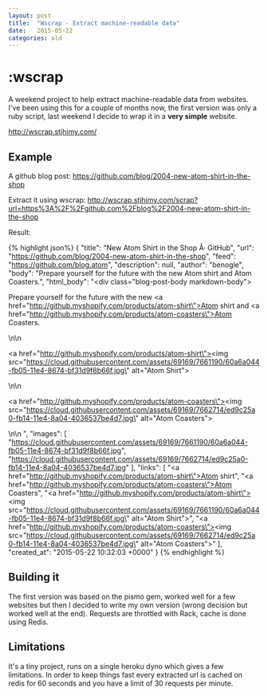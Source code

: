 ```yaml
---
layout: post
title:  "Wscrap - Extract machine-readable data"
date:   2015-05-22
categories: old
---
```


# :wscrap

A weekend project to help extract machine-readable data from websites. I've been using this for a couple of months now, the first version was only a ruby script, last weekend I decide to wrap it in a **very simple** website. 

http://wscrap.stjhimy.com/

## Example

A github blog post:
https://github.com/blog/2004-new-atom-shirt-in-the-shop

Extract it using wscrap:
http://wscrap.stjhimy.com/scrap?url=https%3A%2F%2Fgithub.com%2Fblog%2F2004-new-atom-shirt-in-the-shop

Result:

{% highlight json%}
{
"title": "New Atom Shirt in the Shop Â· GitHub",
"url": "https://github.com/blog/2004-new-atom-shirt-in-the-shop",
"feed": "https://github.com/blog.atom",
"description": null,
"author": "benogle",
"body": "Prepare yourself for the future with the new Atom shirt and Atom Coasters.",
"html_body": "<div class=\"blog-post-body markdown-body\"> <p>Prepare yourself for the future with the new <a href=\"http://github.myshopify.com/products/atom-shirt\">Atom shirt</a> and <a href=\"http://github.myshopify.com/products/atom-coasters\">Atom Coasters</a>.</p>\n\n <p><a href=\"http://github.myshopify.com/products/atom-shirt\"><img src=\"https://cloud.githubusercontent.com/assets/69169/7661190/60a6a044-fb05-11e4-8674-bf31d9f8b66f.jpg\" alt=\"Atom Shirt\"></a></p>\n\n <p><a href=\"http://github.myshopify.com/products/atom-coasters\"><img src=\"https://cloud.githubusercontent.com/assets/69169/7662714/ed9c25a0-fb14-11e4-8a04-4036537be4d7.jpg\" alt=\"Atom Coasters\"></a></p>\n\n  </div>",
"images": [
"https://cloud.githubusercontent.com/assets/69169/7661190/60a6a044-fb05-11e4-8674-bf31d9f8b66f.jpg",
"https://cloud.githubusercontent.com/assets/69169/7662714/ed9c25a0-fb14-11e4-8a04-4036537be4d7.jpg"
],
"links": [
"<a href=\"http://github.myshopify.com/products/atom-shirt\">Atom shirt</a>",
"<a href=\"http://github.myshopify.com/products/atom-coasters\">Atom Coasters</a>",
"<a href=\"http://github.myshopify.com/products/atom-shirt\"><img src=\"https://cloud.githubusercontent.com/assets/69169/7661190/60a6a044-fb05-11e4-8674-bf31d9f8b66f.jpg\" alt=\"Atom Shirt\"></a>",
"<a href=\"http://github.myshopify.com/products/atom-coasters\"><img src=\"https://cloud.githubusercontent.com/assets/69169/7662714/ed9c25a0-fb14-11e4-8a04-4036537be4d7.jpg\" alt=\"Atom Coasters\"></a>"
],
"created_at": "2015-05-22 10:32:03 +0000"
}
{% endhighlight %}

## Building it

The first version was based on the pismo gem, worked well for a few websites but then I decided to write my own version (wrong decision but worked well at the end). Requests are throttled with Rack, cache is done using Redis.

## Limitations

It's a tiny project, runs on a single heroku dyno which gives a few limitations. In order to keep things fast every extracted url is cached on redis for 60 seconds and you have a limit of 30 requests per minute. 
